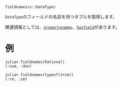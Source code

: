 ```
fieldnames(x::DataType)
```

`DataType`のフィールドの名前を持つタプルを取得します。

関連情報としては、[`propertynames`](@ref)、[`hasfield`](@ref)があります。

# 例

```jldoctest
julia> fieldnames(Rational)
(:num, :den)

julia> fieldnames(typeof(1+im))
(:re, :im)
```
